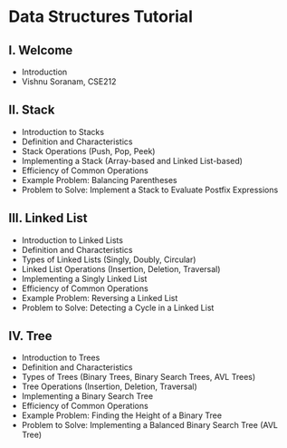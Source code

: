 # Data Structures Tutorial
## I. Welcome
* Introduction
* Vishnu Soranam, CSE212
## II. Stack
* Introduction to Stacks
* Definition and Characteristics
* Stack Operations (Push, Pop, Peek)
* Implementing a Stack (Array-based and Linked List-based)
* Efficiency of Common Operations
* Example Problem: Balancing Parentheses
* Problem to Solve: Implement a Stack to Evaluate Postfix Expressions
## III. Linked List
* Introduction to Linked Lists
* Definition and Characteristics
* Types of Linked Lists (Singly, Doubly, Circular)
* Linked List Operations (Insertion, Deletion, Traversal)
* Implementing a Singly Linked List
* Efficiency of Common Operations
* Example Problem: Reversing a Linked List
* Problem to Solve: Detecting a Cycle in a Linked List
## IV. Tree
* Introduction to Trees
* Definition and Characteristics
* Types of Trees (Binary Trees, Binary Search Trees, AVL Trees)
* Tree Operations (Insertion, Deletion, Traversal)
* Implementing a Binary Search Tree
* Efficiency of Common Operations
* Example Problem: Finding the Height of a Binary Tree
* Problem to Solve: Implementing a Balanced Binary Search Tree (AVL Tree)
